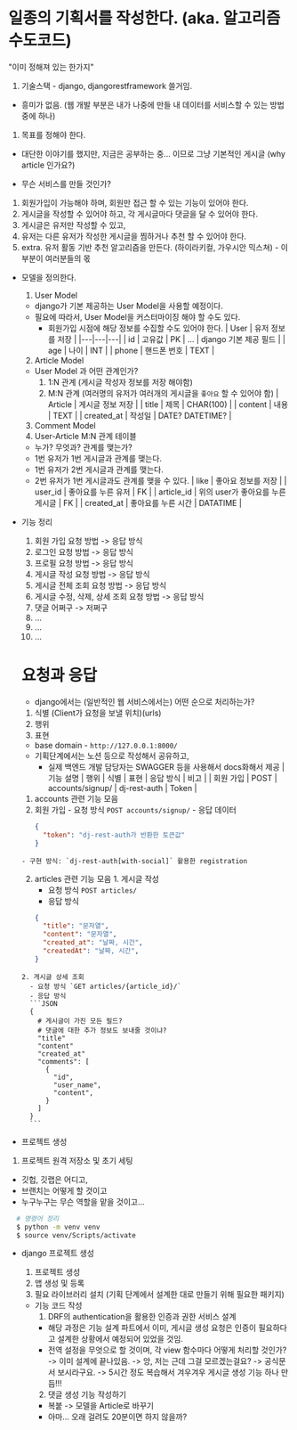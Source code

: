 # 일종의 기획서를 작성한다. (aka. 알고리즘 수도코드)
"이미 정해져 있는 한가지"
1. 기술스택 - django, djangorestframework 쓸거임.

- 흥미가 없음. (웹 개발 부분은 내가 나중에 만들 내 데이터를 서비스할 수 있는 방법 중에 하나)
1. 목표를 정해야 한다.

- 대단한 이야기를 했지만, 지금은 공부하는 중... 이므로 그냥 기본적인 게시글
 (why article 인가요?)

 - 무슨 서비스를 만들 것인가?
  1. 회원가입이 가능해야 하며, 회원만 접근 할 수 있는 기능이 있어야 한다.
  2. 게시글을 작성할 수 있어야 하고, 각 게시글마다 댓글을 달 수 있어야 한다.
  3. 게시글은 유저만 작성할 수 있고,
  4. 유저는 다른 유저가 작성한 게시글을 찜하거나 추천 할 수 있어야 한다.
  5. extra. 유저 활동 기반 추천 알고리즘을 만든다. (하이라키컬, 가우시안 믹스쳐)
    - 이 부분이 여러분들의 몫

- 모델을 정의한다.
  1. User Model
    - django가 기본 제공하는 User Model을 사용할 예정이다.
    - 필요에 따라서, User Model을 커스터마이징 해야 할 수도 있다.
      - 회원가입 시점에 해당 정보를 수집할 수도 있어야 한다.
    | User | 유저 정보를 저장 |
    |---|---|---|
    | id | 고유값 | PK | ...
    | django 기본 제공 필드 |
    | age | 나이 | INT |
    | phone | 핸드폰 번호 | TEXT |
  2. Article Model
    - User Model 과 어떤 관계인가?
      1. 1:N 관계 (게시글 작성자 정보를 저장 해야함)
      2. M:N 관계 (여러명의 유저가 여러개의 게시글을 `좋아요` 할 수 있어야 함)
    | Article | 게시글 정보 저장 |
    | title | 제목 | CHAR(100) |
    | content | 내용 | TEXT |
    | created_at | 작성일 | DATE? DATETIME? |
  3. Comment Model
  4. User-Article M:N 관계 테이블
    - 누가? 무엇과? 관계를 맺는가?
    - 1번 유저가 1번 게시글과 관계를 맺는다.
    - 1번 유저가 2번 게시글과 관계를 맺는다.
    - 2번 유저가 1번 게시글과도 관계를 맺을 수 있다.
    | like | 좋아요 정보를 저장 |
    | user_id | 좋아요를 누른 유저 | FK |
    | article_id | 위의 user가 좋아요를 누른 게시글 | FK |
    | created_at | 좋아요를 누른 시간 | DATATIME |

- 기능 정리
  1. 회원 가입 요청 방법 -> 응답 방식
  2. 로그인 요청 방법 -> 응답 방식
  3. 프로필 요청 방법 -> 응답 방식
  4. 게시글 작성 요청 방법 -> 응답 방식
  5. 게시글 전체 조회 요청 방법 -> 응답 방식
  6. 게시글 수정, 삭제, 상세 조회 요청 방법 -> 응답 방식
  7. 댓글 어쩌구 -> 저쩌구
  8. ...
  9. ...
  10. ...

  # 요청과 응답
  - django에서는 (일반적인 웹 서비스에서는) 어떤 순으로 처리하는가?
  1. 식별 (Client가 요청을 보낼 위치)(urls)
  2. 행위
  3. 표현
  - base domain - `http://127.0.0.1:8000/`
  - 기획단계에서는 노션 등으로 작성해서 공유하고,
    - 실제 백엔드 개발 담당자는 SWAGGER 등을 사용해서 docs화해서 제공
  | 기능 설명 | 행위 | 식별 | 표현 | 응답 방식 | 비고 |
  | 회원 가입 | POST | accounts/signup/ | dj-rest-auth | Token |

  1. accounts 관련 기능 모음
    1. 회원 가입
      - 요청 방식 `POST accounts/signup/`
      - 응답 데이터
        ```JSON
        {
          "token": "dj-rest-auth가 반환한 토큰값"
        }
        ```
      - 구현 방식: `dj-rest-auth[with-social]` 활용한 registration
    2. articles 관련 기능 모음
      1. 게시글 작성
        - 요청 방식 `POST articles/`
        - 응답 방식
        ```JSON
        {
          "title": "문자열",
          "content": "문자열",
          "created_at": "날짜, 시간",
          "createdAt": "날짜, 시간",
        }
        ```
      2. 게시글 상세 조회
        - 요청 방식 `GET articles/{article_id}/`
        - 응답 방식
        ```JSON
        {
          # 게시글이 가진 모든 필드?
          # 댓글에 대한 추가 정보도 보내줄 것이냐?
          "title"
          "content"
          "created_at"
          "comments": [
            {
              "id",
              "user_name",
              "content",
            }
          ]
        }
        ```
- 프로젝트 생성
1. 프로젝트 원격 저장소 및 초기 세팅
  - 깃헙, 깃랩은 어디고,
  - 브랜치는 어떻게 할 것이고
  - 누구누구는 무슨 역할을 맡을 것이고...

  ```bash
    # 명령어 정리
    $ python -m venv venv
    $ source venv/Scripts/activate
  ```

- django 프로젝트 생성
  1. 프로젝트 생성
  2. 앱 생성 및 등록
  3. 필요 라이브러리 설치 (기획 단계에서 설계한 대로 만들기 위해 필요한 패키지)

  - 기능 코드 작성
    1. DRF의 authentication을 활용한 인증과 권한 서비스 설계
      - 해당 과정은 기능 설계 파트에서 이미, 게시글 생성 요청은 인증이 필요하다고 설계한 상황에서 예정되어 있었을 것임.
      - 전역 설정을 무엇으로 할 것이며, 각 view 함수마다 어떻게 처리할 것인가?
        -> 이미 설계에 끝나있음.
        -> 앙, 저는 근데 그걸 모르겠는걸요?
          -> 공식문서 보시라구요.
          -> 5시간 정도 복습해서 겨우겨우 게시글 생성 기능 하나 만듬!!!
    2. 댓글 생성 기능 작성하기
      - 복붙 -> 모델을 Article로 바꾸기
      - 아마... 오래 걸려도 20분이면 하지 않을까?
